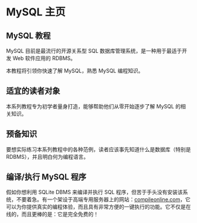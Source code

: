 # MySQL 主页

## MySQL 教程  

MySQL 目前是最流行的开源关系型 SQL 数据库管理系统，是一种用于最适于开发 Web 软件应用的 RDBMS。  

本教程将引领你快速了解 MySQL，熟悉 MySQL 编程知识。    

## 适宜的读者对象  

本系列教程专为初学者量身打造，能够帮助他们从零开始逐步了解 MySQL 的相关知识。  

## 预备知识  

要想实际练习本系列教程中的各种范例，读者应该事先知道什么是数据库（特别是RDBMS），并且明白何为编程语言。    

## 编译/执行 MySQL 程序  

假如你想利用 SQLite DBMS 来编译并执行 SQL 程序，但苦于手头没有安装该系统，不要着急。有一个架设于高端专用服务器上的网站：[compileonline.com](http://www.compileonline.com/execute_sql_online.php)，它可以为你提供真实的编程体验，而且具有非常方便的一键执行的功能。它不仅是在线的，而且更棒的是：它是完全免费的！     




